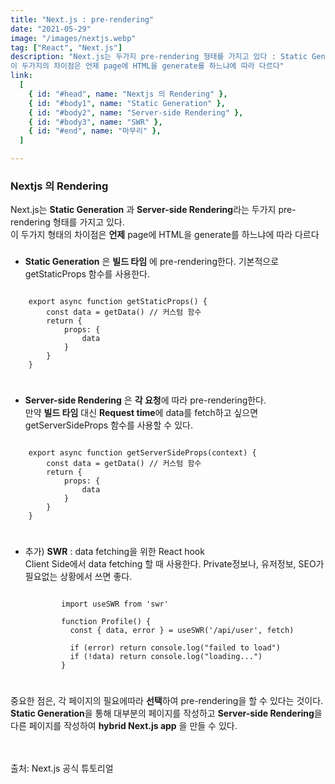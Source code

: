 ```yaml
---
title: "Next.js : pre-rendering"
date: "2021-05-29"
image: "/images/nextjs.webp"
tag: ["React", "Next.js"]
description: "Next.js는 두가지 pre-rendering 형태를 가지고 있다 : Static Generation 과 Server-side Rendering.
이 두가지의 차이점은 언제 page에 HTML을 generate를 하느냐에 따라 다르다"
link:
  [
    { id: "#head", name: "Nextjs 의 Rendering" },
    { id: "#body1", name: "Static Generation" },
    { id: "#body2", name: "Server-side Rendering" },
    { id: "#body3", name: "SWR" },
    { id: "#end", name: "마무리" },
  ]

---
```


### Nextjs 의 Rendering <a name="head"></a>

Next.js는 **Static Generation** 과 **Server-side Rendering**라는 두가지 pre-rendering 형태를 가지고 있다.  
이 두가지 형태의 차이점은 **언제** page에 HTML을 generate를 하느냐에 따라 다르다

### <a name="body1"></a>

- **Static Generation** 은 **빌드 타임** 에 pre-rendering한다. 기본적으로 getStaticProps 함수를 사용한다.
<pre>
<code>
    export async function getStaticProps() {
        const data = getData() // 커스텀 함수
        return {
            props: {
                data
            }
        }
    }
</code>
</pre>

### <a name="body2"></a>

- **Server-side Rendering** 은 **각 요청**에 따라 pre-rendering한다.  
만약 **빌드 타임** 대신 **Request time**에 data를 fetch하고 싶으면 getServerSideProps 함수를 사용할 수 있다.
<pre>
<code>
    export async function getServerSideProps(context) {
        const data = getData() // 커스텀 함수
        return {
            props: {
                data
            }
        }
    }
</code>
</pre>

### <a name="body3"></a>

- 추가) **SWR** : data fetching을 위한 React hook  
  Client Side에서 data fetching 할 때 사용한다. Private정보나, 유저정보, SEO가 필요없는 상황에서 쓰면 좋다.
  <pre>
  <code>
          import useSWR from 'swr'
  
          function Profile() {
            const { data, error } = useSWR('/api/user', fetch)
  
            if (error) return console.log("failed to load")
            if (!data) return console.log("loading...")
          }
  </code>  
  </pre>

### <a name="end"></a>

중요한 점은, 각 페이지의 필요에따라 **선택**하여 pre-rendering을 할 수 있다는 것이다. **Static Generation**을 통해 대부분의 페이지를 작성하고 **Server-side Rendering**을 다른 페이지를 작성하여 **hybrid Next.js app** 을 만들 수 있다.
<br><br><br>

출처: Next.js 공식 튜토리얼
